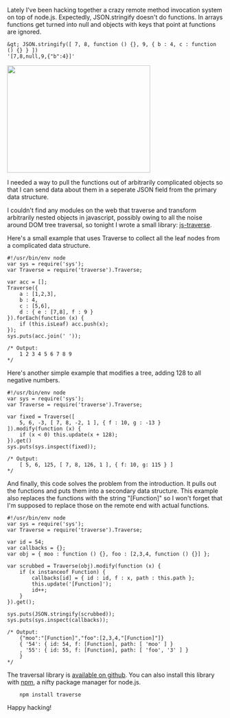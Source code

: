 Lately I've been hacking together a crazy remote method invocation system on top
of node.js. Expectedly,
JSON.stringify doesn't do functions. In arrays functions get
turned into null and objects with keys that point at functions are ignored.
</p>

```
&gt; JSON.stringify([ 7, 8, function () {}, 9, { b : 4, c : function () {} } ])
'[7,8,null,9,{"b":4}]'
```

<img src="/images/tree-traversal.png" class="right-art"
    width="333" height="250"
/>

<p>
I needed a way to pull the functions out of arbitrarily complicated
objects so that I can send data about them in a seperate JSON field
from the primary data structure.
</p>

<p>
I couldn't find any modules on the web that traverse and transform arbitrarily
nested objects in javascript, possibly owing to all the noise around DOM tree
traversal, so tonight I wrote a small library:
<a href="http://github.com/substack/js-traverse ">js-traverse</a>.
</p>

<p>
Here's a small example that uses Traverse to collect all the leaf nodes from a
complicated data structure.
</p>

```
#!/usr/bin/env node
var sys = require('sys');
var Traverse = require('traverse').Traverse;

var acc = [];
Traverse({
    a : [1,2,3],
    b : 4,
    c : [5,6],
    d : { e : [7,8], f : 9 }
}).forEach(function (x) {
    if (this.isLeaf) acc.push(x);
});
sys.puts(acc.join(' '));

/* Output:
    1 2 3 4 5 6 7 8 9
*/
```

<p>
    Here's another simple example that modifies a tree, adding 128 to all negative numbers.
</p>

```
#!/usr/bin/env node
var sys = require('sys');
var Traverse = require('traverse').Traverse;

var fixed = Traverse([
    5, 6, -3, [ 7, 8, -2, 1 ], { f : 10, g : -13 }
]).modify(function (x) {
    if (x < 0) this.update(x + 128);
}).get()
sys.puts(sys.inspect(fixed));

/* Output:
    [ 5, 6, 125, [ 7, 8, 126, 1 ], { f: 10, g: 115 } ]
*/
```

<p>
And finally, this code solves the problem from the introduction.
It pulls out the functions and puts them into a secondary data structure.
This example also replaces the functions with the string "[Function]" so I won't
forget that I'm supposed to replace those on the remote end with actual
functions.
</p>

```
#!/usr/bin/env node
var sys = require('sys');
var Traverse = require('traverse').Traverse;

var id = 54;
var callbacks = {};
var obj = { moo : function () {}, foo : [2,3,4, function () {}] };

var scrubbed = Traverse(obj).modify(function (x) {
    if (x instanceof Function) {
        callbacks[id] = { id : id, f : x, path : this.path };
        this.update('[Function]');
        id++;
    }
}).get();

sys.puts(JSON.stringify(scrubbed));
sys.puts(sys.inspect(callbacks));

/* Output:
    {"moo":"[Function]","foo":[2,3,4,"[Function]"]}
    { '54': { id: 54, f: [Function], path: [ 'moo' ] }
    , '55': { id: 55, f: [Function], path: [ 'foo', '3' ] }
    }
*/
```

<p>
The traversal library is
<a href="http://github.com/substack/js-traverse"
>available on github</a>.
You can also install this library with <a href="http://npmjs.org/">npm</a>, a
nifty package manager for node.js.
</p>

```
    npm install traverse
```

<p>Happy hacking!</p>
